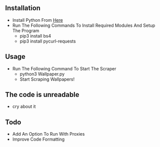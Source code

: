 
## Installation

- Install Python From [Here](https://python.org)
- Run The Following Commands To Install Required Modules And Setup The Program
    - pip3 install bs4
    - pip3 install pycurl-requests

## Usage
- Run The Following Command To Start The Scraper
    - python3 Wallpaper.py
    - Start Scraping Wallpapers!

## The code is unreadable
 - cry about it

## Todo
- Add An Option To Run With Proxies
- Improve Code Formatting
